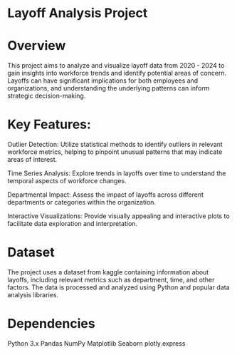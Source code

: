 # Layoff Analysis Project
# Overview
This project aims to analyze and visualize layoff data from 2020 - 2024 to gain insights into workforce trends and identify potential areas of concern. Layoffs can have significant implications for both employees and organizations, and understanding the underlying patterns can inform strategic decision-making.

# Key Features:
Outlier Detection: Utilize statistical methods to identify outliers in relevant workforce metrics, helping to pinpoint unusual patterns that may indicate areas of interest.

Time Series Analysis: Explore trends in layoffs over time to understand the temporal aspects of workforce changes.

Departmental Impact: Assess the impact of layoffs across different departments or categories within the organization.

Interactive Visualizations: Provide visually appealing and interactive plots to facilitate data exploration and interpretation.

# Dataset
The project uses a dataset from kaggle containing information about layoffs, including relevant metrics such as department, time, and other factors. The data is processed and analyzed using Python and popular data analysis libraries.

# Dependencies
Python 3.x
Pandas
NumPy
Matplotlib
Seaborn
plotly.express
